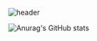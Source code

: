 ![header](https://capsule-render.vercel.app/api?type=transparent&text=Welcome%20to%20jeongdonguk's%20Github&height=150&fontSize=60&fontColor=9999CC)


![Anurag's GitHub stats](https://github-readme-stats.vercel.app/api?username=jeongdonguk96&show_icons=true&theme=shadow_blue)

<!--
**jeongdonguk96/jeongdonguk96** is a ✨ _special_ ✨ repository because its `README.md` (this file) appears on your GitHub profile.

Here are some ideas to get you started:

- 🔭 I’m currently working on ...
- 🌱 I’m currently learning ...
- 👯 I’m looking to collaborate on ...
- 🤔 I’m looking for help with ...
- 💬 Ask me about ...
- 📫 How to reach me: ...
- 😄 Pronouns: ...
- ⚡ Fun fact: ...
-->
